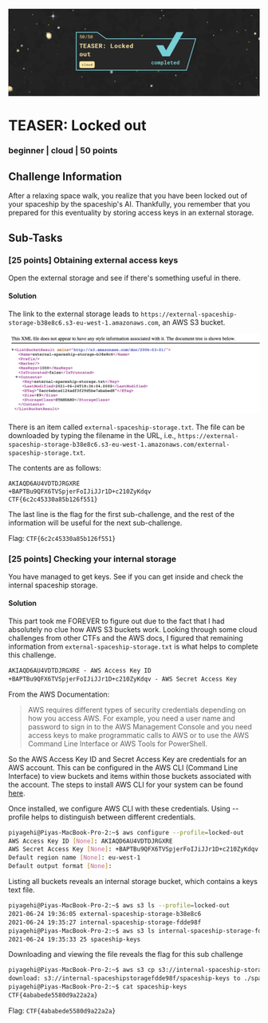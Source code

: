 ![](images/1-header.png)
# TEASER: Locked out
### beginner | cloud | 50 points
## Challenge Information
After a relaxing space walk, you realize that you have been locked out of your spaceship by the spaceship's AI. Thankfully, you remember that you prepared for this eventuality by storing access keys in an external storage.

## Sub-Tasks
### [25 points] Obtaining external access keys
Open the external storage and see if there's something useful in there.

#### Solution

The link to the external storage leads to `https://external-spaceship-storage-b38e8c6.s3-eu-west-1.amazonaws.com`, an AWS S3 bucket.

![](images/1-external-storage.png)

There is an item called `external-spaceship-storage.txt`. The file can be downloaded by typing the filename in the URL, i.e., `https://external-spaceship-storage-b38e8c6.s3-eu-west-1.amazonaws.com/external-spaceship-storage.txt`.

The contents are as follows:

```
AKIAQD6AU4VDTDJRGXRE
+BAPTBu9QFX6TVSpjerFoIJiJJr1D+c210ZyKdqv
CTF{6c2c45330a85b126f551}
```

The last line is the flag for the first sub-challenge, and the rest of the information will be useful for the next sub-challenge.

Flag: `CTF{6c2c45330a85b126f551}`

### [25 points] Checking your internal storage
You have managed to get keys. See if you can get inside and check the internal spaceship storage.

#### Solution
This part took me FOREVER to figure out due to the fact that I had absolutely no clue how AWS S3 buckets work. Looking through some cloud challenges from other CTFs and the AWS docs, I figured that remaining information from `external-spaceship-storage.txt` is what helps to complete this challenge. 

```markdown
AKIAQD6AU4VDTDJRGXRE - AWS Access Key ID
+BAPTBu9QFX6TVSpjerFoIJiJJr1D+c210ZyKdqv - AWS Secret Access Key
```

From the AWS Documentation:
> AWS requires different types of security credentials depending on how you access AWS. For example, you need a user name and password to sign in to the AWS Management Console and you need access keys to make programmatic calls to AWS or to use the AWS Command Line Interface or AWS Tools for PowerShell.

So the AWS Access Key ID and Secret Access Key are credentials for an AWS account. This can be configured in the AWS CLI (Command Line Interface) to view buckets and items within those buckets associated with the account. The steps to install AWS CLI for your system can be found [here](https://docs.aws.amazon.com/cli/latest/userguide/cli-chap-install.html).

Once installed, we configure AWS CLI with these credentials. Using --profile helps to distinguish between different credentials.
```bash
piyagehi@Piyas-MacBook-Pro-2:~$ aws configure --profile=locked-out
AWS Access Key ID [None]: AKIAQD6AU4VDTDJRGXRE
AWS Secret Access Key [None]: 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
Default region name [None]: eu-west-1
Default output format [None]: 
```

Listing all buckets reveals an internal storage bucket, which contains a keys text file.
```bash
piyagehi@Piyas-MacBook-Pro-2:~$ aws s3 ls --profile=locked-out
2021-06-24 19:36:05 external-spaceship-storage-b38e8c6
2021-06-24 19:35:27 internal-spaceship-storage-fdde98f
piyagehi@Piyas-MacBook-Pro-2:~$ aws s3 ls internal-spaceship-storage-fdde98f --profile=locked-out
2021-06-24 19:35:33 25 spaceship-keys
```

Downloading and viewing the file reveals the flag for this sub challenge
```bash
piyagehi@Piyas-MacBook-Pro-2:~$ aws s3 cp s3://internal-spaceship-storage-fdde98f/spaceship-keys . --profile=locked-out
download: s3://internal-spaceshipstoragefdde98f/spaceship-keys to ./spaceship-keys
piyagehi@Piyas-MacBook-Pro-2:~$ cat spaceship-keys 
CTF{4ababede5580d9a22a2a}
```

Flag: `CTF{4ababede5580d9a22a2a}`


